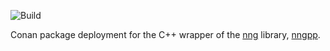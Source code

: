 ![Build](https://github.com/petiaccja/nngpp_conan/workflows/Build/badge.svg)

Conan package deployment for the C++ wrapper of the [nng](https://github.com/nanomsg/nng) library, [nngpp](https://github.com/cwzx/nngpp).